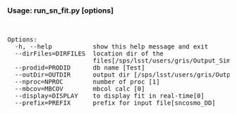 ### Usage: run_sn_fit.py [options] ###
<pre>


Options:
  -h, --help           show this help message and exit
  --dirFiles=DIRFILES  location dir of the
                       files[/sps/lsst/users/gris/Output_Simu_pipeline_0]
  --prodid=PRODID      db name [Test]
  --outDir=OUTDIR      output dir [/sps/lsst/users/gris/Output_Fit_0]
  --nproc=NPROC        number of proc [1]
  --mbcov=MBCOV        mbcol calc [0]
  --display=DISPLAY    to display fit in real-time[0]
  --prefix=PREFIX      prefix for input file[sncosmo_DD]


</pre>